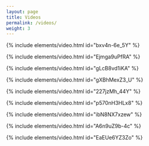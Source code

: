 ```yaml
---
layout: page
title: Videos
permalink: /videos/
weight: 3
---
```



{% include elements/video.html id="bxv4n-6e_5Y" %}

{% include elements/video.html id="Ejmga9uPfRA" %}

{% include elements/video.html id="gLcB8vd1iKA" %}

{% include elements/video.html id="gXBhMexZ3_U" %}

{% include elements/video.html id="227jzMh_44Y" %}

{% include elements/video.html id="p570nH3HLx8" %}

{% include elements/video.html id="ibN8NX7xzew" %}

{% include elements/video.html id="A6n9uZ9b-4c" %}

{% include elements/video.html id="EaEUe6YZ3Zo" %}
